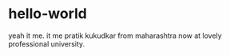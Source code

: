 # hello-world
yeah it me.
it me pratik kukudkar from maharashtra now at lovely professional university.
